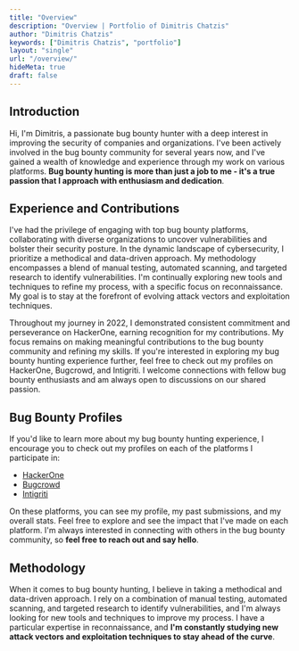 ```yaml
---
title: "Overview"
description: "Overview | Portfolio of Dimitris Chatzis"
author: "Dimitris Chatzis"
keywords: ["Dimitris Chatzis", "portfolio"]
layout: "single"
url: "/overview/"
hideMeta: true
draft: false
---
```


## Introduction
Hi, I'm Dimitris, a passionate bug bounty hunter with a deep interest in improving the security of companies and organizations. I've been actively involved in the bug bounty community for several years now, and I've gained a wealth of knowledge and experience through my work on various platforms. __Bug bounty hunting is more than just a job to me - it's a true passion that I approach with enthusiasm and dedication__.

## Experience and Contributions
I've had the privilege of engaging with top bug bounty platforms, collaborating with diverse organizations to uncover vulnerabilities and bolster their security posture. In the dynamic landscape of cybersecurity, I prioritize a methodical and data-driven approach. My methodology encompasses a blend of manual testing, automated scanning, and targeted research to identify vulnerabilities. I'm continually exploring new tools and techniques to refine my process, with a specific focus on reconnaissance. My goal is to stay at the forefront of evolving attack vectors and exploitation techniques.

Throughout my journey in 2022, I demonstrated consistent commitment and perseverance on HackerOne, earning recognition for my contributions. My focus remains on making meaningful contributions to the bug bounty community and refining my skills. If you're interested in exploring my bug bounty hunting experience further, feel free to check out my profiles on HackerOne, Bugcrowd, and Intigriti. I welcome connections with fellow bug bounty enthusiasts and am always open to discussions on our shared passion.

## Bug Bounty Profiles
If you'd like to learn more about my bug bounty hunting experience, I encourage you to check out my profiles on each of the platforms I participate in:

- [HackerOne](https://hackerone.com/dhtzs)
- [Bugcrowd](https://bugcrowd.com/dhtzs)
- [Intigriti](https://intigriti.com/profile/dhtzs)

On these platforms, you can see my profile, my past submissions, and my overall stats. Feel free to explore and see the impact that I've made on each platform. I'm always interested in connecting with others in the bug bounty community, so __feel free to reach out and say hello__.

## Methodology
When it comes to bug bounty hunting, I believe in taking a methodical and data-driven approach. I rely on a combination of manual testing, automated scanning, and targeted research to identify vulnerabilities, and I'm always looking for new tools and techniques to improve my process. I have a particular expertise in reconnaissance, and __I'm constantly studying new attack vectors and exploitation techniques to stay ahead of the curve__.